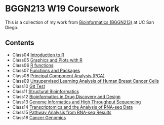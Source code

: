 # BGGN213 W19 Coursework

This is a collection of my work from [Bioinformatics (BGGN213)](https://bioboot.github.io/bggn213_W19/) at UC San Diego.

## Contents
- Class04 [Introduction to R](https://github.com/Canis-feliforme/bggn213/blob/master/R_classes_4-5-6/class04.md)
- Class05 [Graphics and Plots with R](https://github.com/Canis-feliforme/bggn213/blob/master/class05/class05.md)
- Class06 [R functions](https://github.com/Canis-feliforme/bggn213/blob/master/class06/Question06.md)
- Class07 [Functions and Packages](https://github.com/Canis-feliforme/bggn213/blob/master/class07/class07.md)
- Class08 [Principal Component Analysis (PCA)](https://github.com/Canis-feliforme/bggn213/blob/master/class08/class08.md)
- Class09 [Unsupervised Learning Analysis of Human Breast Cancer Cells](https://github.com/Canis-feliforme/bggn213/blob/master/class09/class09.md)
- Class10 [Git Test](https://github.com/Canis-feliforme/bggn213/blob/master/survivalofthegittest/GitTest.md)
- Class11 [Structural Bioinformatics](https://github.com/Canis-feliforme/bggn213/blob/master/class11/class11.md)
- Class12 [Bioinformatics in Drug Discovery and Design](https://github.com/Canis-feliforme/bggn213/blob/master/class12/class12.md)
- Class13 [Genome Informatics and High Throughput Sequencing](https://github.com/Canis-feliforme/bggn213/blob/master/class13/class13.md)
- Class14 [Transcriptomics and the Analysis of RNA-seq Data](https://github.com/Canis-feliforme/bggn213/blob/master/class14/class14.md)
- Class15 [Pathway Analysis from RNA-seq Results](https://github.com/Canis-feliforme/bggn213/blob/master/class15/class15.md)
- Class18 [Cancer Genomics](https://github.com/Canis-feliforme/bggn213/blob/master/class18/class18.md)
